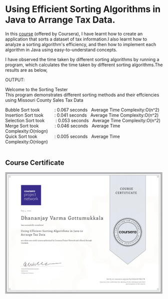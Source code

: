 # Using Efficient Sorting Algorithms in Java to Arrange Tax Data.

In this [course](https://coursera.org/share/5299fdb89e984a10c4630c41ca70fc25) (offered by Coursera), I have learnt how to create an application that sorts a dataset of tax information.I also learnt how to analyze a sorting algorithm's efficiency, and then how to implement each algorithm in Java using easy-to-understand concepts.

I have observed the time taken by different sorting algorithms by running a program, which calculates the time taken by different sorting algorithms.The results are as below,

OUTPUT:

Welcome to the Sorting Tester  
This program demonstrates different sorting methods and their effciencies using Missouri County Sales Tax Data    

Bubble Sort took &nbsp;&nbsp;&nbsp;&nbsp;&nbsp;&nbsp;&nbsp;&nbsp;&nbsp;&nbsp;    : 0.067 seconds&nbsp;&nbsp;&nbsp;Average Time Complexity:O(n^2)  
Insertion Sort took &nbsp;&nbsp;&nbsp;&nbsp;&nbsp;&nbsp;&nbsp;&nbsp;: 0.041 seconds&nbsp;&nbsp;&nbsp;Average Time Complexity:O(n^2)  
Selection Sort took &nbsp;&nbsp;&nbsp;&nbsp;&nbsp;&nbsp;&nbsp;&nbsp;: 0.053 seconds&nbsp;&nbsp;&nbsp;Average Time Complexity:O(n^2)  
Merge Sort took &nbsp;&nbsp;&nbsp;&nbsp;&nbsp;&nbsp;&nbsp;&nbsp;&nbsp;&nbsp; &nbsp;: 0.046 seconds&nbsp;&nbsp;&nbsp;Average Time Complexity:O(nlogn)  
Quick Sort took  &nbsp;&nbsp;&nbsp;&nbsp;&nbsp;&nbsp;&nbsp;&nbsp;&nbsp;&nbsp;&nbsp;&nbsp;   : 0.005 seconds&nbsp;&nbsp;&nbsp;Average Time Complexity:O(nlogn)  
<br>
## Course Certificate
![certificate](/certificate.jpg)

